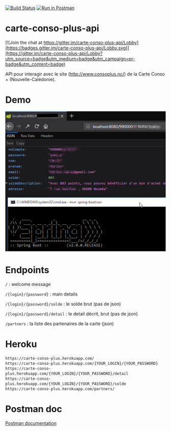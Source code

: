 [![Build Status](https://travis-ci.org/adriens/carte-conso-plus-api.svg?branch=master)](https://travis-ci.org/adriens/carte-conso-plus-api)
[![Run in Postman](https://run.pstmn.io/button.svg)](https://app.getpostman.com/run-collection/deffc8e0359909a35d44)

# carte-conso-plus-api

[![Join the chat at https://gitter.im/carte-conso-plus-api/Lobby](https://badges.gitter.im/carte-conso-plus-api/Lobby.svg)](https://gitter.im/carte-conso-plus-api/Lobby?utm_source=badge&utm_medium=badge&utm_campaign=pr-badge&utm_content=badge)

API pour interagir avec le site (http://www.consoplus.nc/) de la Carte Conso + (Nouvelle-Calédonie).

# Demo

![Dummy demo screenshot](DEMO.png "Dummy demo screenshot")

# Endpoints

`/` : welcome message

`/{login}/{password}` : main details

`/{login}/{password}/solde` : le solde brut (pas de json)

`/{login}/{password}/detail` : le detail décrit, brut (pas de json)

`/partners` : la liste des partenaires de la carte (json)


# Heroku

```
https://carte-conso-plus.herokuapp.com/
https://carte-conso-plus.herokuapp.com/{YOUR_LOGIN}/{YOUR_PASSWORD}
https://carte-conso-plus.herokuapp.com/{YOUR_LOGIN}/{YOUR_PASSWORD}/detail
https://carte-conso-plus.herokuapp.com/{YOUR_LOGIN}/{YOUR_PASSWORD}/solde
https://carte-conso-plus.herokuapp.com/partners/
```

# Postman doc

[Postman documentation](https://documenter.getpostman.com/view/3489712/carte-conso-plus/RVnZgHts)
